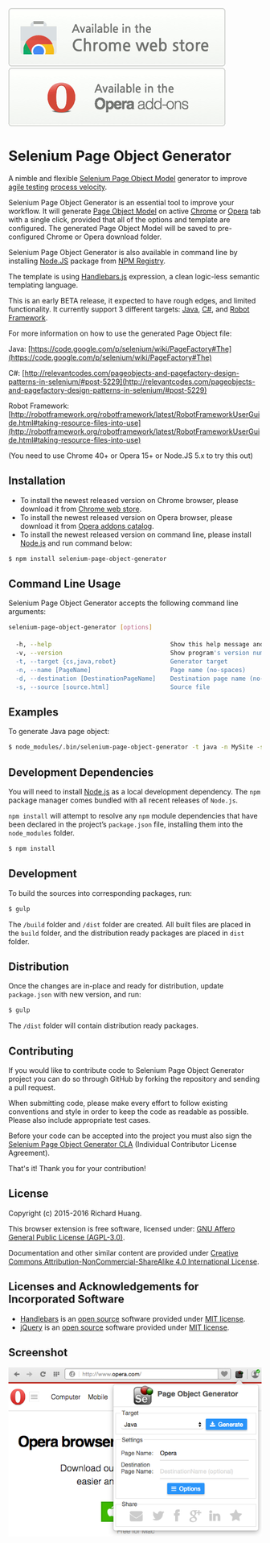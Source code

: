 <a target="_blank" href="https://chrome.google.com/webstore/detail/epgmnmcjdhapiojbohkkemlfkegmbebb">![Install from Chrome Web Store](/images/chrome-web-store.png "Click here to install this extension from the Chrome Web Store")</a>
<a target="_blank" href="https://addons.opera.com/en/extensions/details/selenium-page-object-generator">![Install from Opera Addons Catalog](/images/opera-addons-catalog.png "Click here to install this extension from the Opera Addons Catalog")</a>


Selenium Page Object Generator
==============================

A nimble and flexible [Selenium Page Object Model](https://code.google.com/p/selenium/wiki/PageObjects) generator to improve [agile testing](https://en.wikipedia.org/wiki/Agile_testing) [process velocity](https://en.wikipedia.org/wiki/Velocity_(software_development)).

Selenium Page Object Generator is an essential tool to improve your workflow. It will generate [Page Object Model](http://martinfowler.com/bliki/PageObject.html) on active [Chrome](https://www.google.com/chrome/browser/desktop/index.html) or [Opera](http://www.opera.com/) tab with a single click, provided that all of the options and template are configured. The generated Page Object Model will be saved to pre-configured Chrome or Opera download folder.

Selenium Page Object Generator is also available in command line by installing [Node.JS](https://nodejs.org/en/) package from [NPM Registry](https://www.npmjs.com/package/selenium-page-object-generator).

The template is using [Handlebars.js](http://handlebarsjs.com/) expression, a clean logic-less semantic templating language.

This is an early BETA release, it expected to have rough edges, and limited functionality. It currently support 3 different targets: [Java](https://en.wikipedia.org/wiki/Java_(programming_language)), [C#](https://en.wikipedia.org/wiki/C_Sharp_(programming_language)), and [Robot Framework](http://robotframework.org/).

For more information on how to use the generated Page Object file:

Java: [https://code.google.com/p/selenium/wiki/PageFactory#The](https://code.google.com/p/selenium/wiki/PageFactory#The)

C#: [http://relevantcodes.com/pageobjects-and-pagefactory-design-patterns-in-selenium/#post-5229](http://relevantcodes.com/pageobjects-and-pagefactory-design-patterns-in-selenium/#post-5229)

Robot Framework: [http://robotframework.org/robotframework/latest/RobotFrameworkUserGuide.html#taking-resource-files-into-use](http://robotframework.org/robotframework/latest/RobotFrameworkUserGuide.html#taking-resource-files-into-use)

(You need to use Chrome 40+ or Opera 15+ or Node.JS 5.x to try this out)

Installation
-

- To install the newest released version on Chrome browser, please download it from [Chrome web store](https://chrome.google.com/webstore/detail/epgmnmcjdhapiojbohkkemlfkegmbebb).
- To install the newest released version on Opera browser, please download it from [Opera addons catalog](https://addons.opera.com/en/extensions/details/selenium-page-object-generator).
- To install the newest released version on command line, please install [Node.js](https://nodejs.org/) and run command below:

```bash
$ npm install selenium-page-object-generator
```

Command Line Usage
-
Selenium Page Object Generator accepts the following command line arguments:

```bash
selenium-page-object-generator [options]

  -h, --help                                 Show this help message and exit.
  -v, --version                              Show program's version number and exit.
  -t, --target {cs,java,robot}               Generator target
  -n, --name [PageName]                      Page name (no-spaces)
  -d, --destination [DestinationPageName]    Destination page name (no-spaces) (optional)
  -s, --source [source.html]                 Source file
```

Examples
-
To generate Java page object:

```bash
$ node_modules/.bin/selenium-page-object-generator -t java -n MySite -s source.html
```

Development Dependencies
-
You will need to install [Node.js](https://nodejs.org/) as a local development dependency. The `npm` package manager comes bundled with all recent releases of `Node.js`.

`npm install` will attempt to resolve any `npm` module dependencies that have been declared in the project’s `package.json` file, installing them into the `node_modules` folder.

```bash
$ npm install
```

Development
-
To build the sources into corresponding packages, run:

```bash
$ gulp
```

The `/build` folder and `/dist` folder are created. All built files are placed in the `build` folder, and the distribution ready packages are placed in `dist` folder.

Distribution
-
Once the changes are in-place and ready for distribution, update `package.json` with new version, and run:

```bash
$ gulp
```

The `/dist` folder will contain distribution ready packages.

Contributing
-
If you would like to contribute code to Selenium Page Object Generator project you can do so through GitHub by forking the repository and sending a pull request.

When submitting code, please make every effort to follow existing conventions and style in order to keep the code as readable as possible. Please also include appropriate test cases.

Before your code can be accepted into the project you must also sign the [Selenium Page Object Generator CLA](https://goo.gl/forms/Bax4dq33Q7) (Individual Contributor License Agreement).

That's it! Thank you for your contribution!

License
-
Copyright (c) 2015-2016 Richard Huang.

This browser extension is free software, licensed under: [GNU Affero General Public License (AGPL-3.0)](http://www.gnu.org/licenses/agpl-3.0.en.html).

Documentation and other similar content are provided under [Creative Commons Attribution-NonCommercial-ShareAlike 4.0 International License](http://creativecommons.org/licenses/by-nc-sa/4.0/).

Licenses and Acknowledgements for Incorporated Software
-

- [Handlebars](http://handlebarsjs.com/) is an [open source](http://opensource.org) software provided under [MIT license](http://opensource.org/licenses/MIT).
- [jQuery](https://jquery.com/) is an [open source](http://opensource.org) software provided under [MIT license](http://opensource.org/licenses/MIT).

Screenshot
-
![screenshot](/images/screenshot-opera-1.png)

